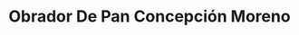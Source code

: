 ---
title: "Obrador De Pan Concepción Moreno"
url: /garcillan/obrador-de-pan-concepcion-moreno/
shop: Bäckerei
---